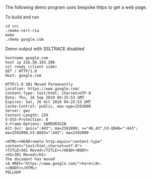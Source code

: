 The following demo program uses bespoke https to get a web page.

To build and run

```
cd src
./make-cert-rsa
make
./demo google.com
```

Demo output with SSLTRACE disabled

```
hostname google.com
host ip 216.58.193.206
ssl ready (client side)
GET / HTTP/1.0
Host: google.com

HTTP/1.0 301 Moved Permanently
Location: https://www.google.com/
Content-Type: text/html; charset=UTF-8
Date: Thu, 26 Sep 2019 04:25:53 GMT
Expires: Sat, 26 Oct 2019 04:25:53 GMT
Cache-Control: public, max-age=2592000
Server: gws
Content-Length: 220
X-XSS-Protection: 0
X-Frame-Options: SAMEORIGIN
Alt-Svc: quic=":443"; ma=2592000; v="46,43",h3-Q046=":443"; ma=2592000,h3-Q043=":443"; ma=2592000

<HTML><HEAD><meta http-equiv="content-type" content="text/html;charset=utf-8">
<TITLE>301 Moved</TITLE></HEAD><BODY>
<H1>301 Moved</H1>
The document has moved
<A HREF="https://www.google.com/">here</A>.
</BODY></HTML>
POLLHUP
```
